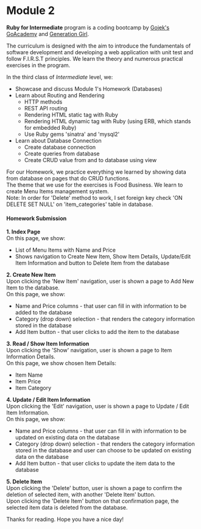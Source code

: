 # Module 2

**Ruby for Intermediate** program is a coding bootcamp by [Gojek's GoAcademy](https://www.gojek.com/go-academy/) and [Generation Girl](https://www.generationgirl.org/).

The curriculum is designed with the aim to introduce the fundamentals of software development and developing a web application with unit test and follow F.I.R.S.T principles.
We learn the theory and numerous practical exercises in the program.

In the third class of *Intermediate* level, we:
* Showcase and discuss Module 1's Homework (Databases)
* Learn about Routing and Rendering
    * HTTP methods
    * REST API routing
    * Rendering HTML static tag with Ruby
    * Rendering HTML dynamic tag with Ruby (using ERB, which stands for embedded Ruby)
    * Use Ruby gems 'sinatra' and 'mysql2'
* Learn about Database Connection
    * Create database connection
    * Create queries from database
    * Create CRUD value from and to database using view

For our Homework, we practice everything we learned by showing data from database on pages that do CRUD functions.<br>
The theme that we use for the exercises is Food Business. We learn to create Menu Items management system.<br>
Note: In order for 'Delete' method to work, I set foreign key check 'ON DELETE SET NULL' on 'item_categories' table in database.<br>

#### Homework Submission
**1. Index Page**<br>
On this page, we show:
* List of Menu Items with Name and Price
* Shows navigation to Create New Item, Show Item Details, Update/Edit Item Information and button to Delete Item from the database

**2. Create New Item**<br>
Upon clicking the 'New Item' navigation, user is shown a page to Add New Item to the database.<br>
On this page, we show:
* Name and Price columns - that user can fill in with information to be added to the database
* Category (drop down) selection - that renders the category information stored in the database
* Add Item button - that user clicks to add the item to the database

**3. Read / Show Item Information**<br>
Upon clicking the 'Show' navigation, user is shown a page to Item Information Details.<br>
On this page, we show chosen Item Details:
* Item Name
* Item Price
* Item Category

**4. Update / Edit Item Information**<br>
Upon clicking the 'Edit' navigation, user is shown a page to Update / Edit Item Information.<br>
On this page, we show:
* Name and Price columns - that user can fill in with information to be updated on existing data on the database
* Category (drop down) selection - that renders the category information stored in the database and user can choose to be updated on existing data on the database
* Add Item button - that user clicks to update the item data to the database

**5. Delete Item**<br>
Upon clicking the 'Delete' button, user is shown a page to confirm the deletion of selected item, with another 'Delete Item' button.<br>
Upon clicking the 'Delete Item' button on that confirmation page, the selected item data is deleted from the database.
<br>

Thanks for reading. Hope you have a nice day!